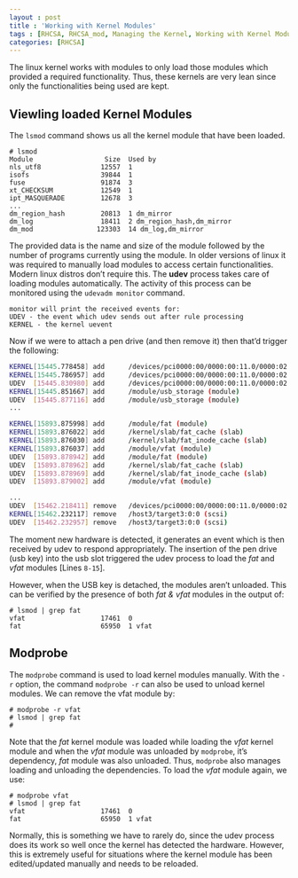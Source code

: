 ```yaml
---
layout : post
title : 'Working with Kernel Modules'
tags : [RHCSA, RHCSA_mod, Managing the Kernel, Working with Kernel Modules]
categories: [RHCSA]
---
```



The linux kernel works with modules to only load those modules which
provided a required functionality. Thus, these kernels are very lean
since only the functionalities being used are kept.

## Viewling loaded Kernel Modules

The `lsmod` command shows us all the kernel module that have been
loaded.

``` console
# lsmod
Module                  Size  Used by
nls_utf8               12557  1
isofs                  39844  1
fuse                   91874  3
xt_CHECKSUM            12549  1
ipt_MASQUERADE         12678  3
...
dm_region_hash         20813  1 dm_mirror
dm_log                 18411  2 dm_region_hash,dm_mirror
dm_mod                123303  14 dm_log,dm_mirror
```

The provided data is the name and size of the module followed by the
number of programs currently using the module. In older versions of
linux it was required to manually load modules to access certain
functionalities. Modern linux distros don’t require this. The **udev**
process takes care of loading modules automatically. The activity of
this process can be monitored using the `udevadm monitor` command.

``` console
monitor will print the received events for:
UDEV - the event which udev sends out after rule processing
KERNEL - the kernel uevent
```

Now if we were to attach a pen drive (and then remove it) then that’d
trigger the
following:

``` bash
KERNEL[15445.778458] add      /devices/pci0000:00/0000:00:11.0/0000:02:03.0/usb1/1-1 (usb)
KERNEL[15445.786957] add      /devices/pci0000:00/0000:00:11.0/0000:02:03.0/usb1/1-1/1-1:1.0 (usb)
UDEV  [15445.830980] add      /devices/pci0000:00/0000:00:11.0/0000:02:03.0/usb1/1-1 (usb)
KERNEL[15445.851667] add      /module/usb_storage (module)
UDEV  [15445.877116] add      /module/usb_storage (module)
...

KERNEL[15893.875998] add      /module/fat (module)
KERNEL[15893.876022] add      /kernel/slab/fat_cache (slab)
KERNEL[15893.876030] add      /kernel/slab/fat_inode_cache (slab)
KERNEL[15893.876037] add      /module/vfat (module)
UDEV  [15893.878942] add      /module/fat (module)
UDEV  [15893.878962] add      /kernel/slab/fat_cache (slab)
UDEV  [15893.878969] add      /kernel/slab/fat_inode_cache (slab)
UDEV  [15893.879002] add      /module/vfat (module)

...
UDEV  [15462.218411] remove   /devices/pci0000:00/0000:00:11.0/0000:02:03.0/usb1/1-1 (usb)
KERNEL[15462.232117] remove   /host3/target3:0:0 (scsi)
UDEV  [15462.232957] remove   /host3/target3:0:0 (scsi)
```

The moment new hardware is detected, it generates an event which is then
received by udev to respond appropriately. The insertion of the pen
drive (usb key) into the usb slot triggered the udev process to load the
*fat* and *vfat* modules \[Lines `8-15`\].

However, when the USB key is detached, the modules aren’t unloaded. This
can be verified by the presence of both *fat & vfat* modules in the
output of:

``` console
# lsmod | grep fat
vfat                   17461  0
fat                    65950  1 vfat
```

## Modprobe

The `modprobe` command is used to load kernel modules manually. With the
`-r` option, the command `modprobe -r` can also be used to unload kernel
modules. We can remove the vfat module by:

``` console
# modprobe -r vfat
# lsmod | grep fat
#
```

Note that the *fat* kernel module was loaded while loading the *vfat*
kernel module and when the *vfat* module was unloaded by `modprobe`,
it’s dependency, *fat* module was also unloaded. Thus, `modprobe` also
manages loading and unloading the dependencies. To load the *vfat*
module again, we use:

``` console
# modprobe vfat
# lsmod | grep fat
vfat                   17461  0
fat                    65950  1 vfat
```

Normally, this is something we have to rarely do, since the udev process
does its work so well once the kernel has detected the hardware.
However, this is extremely useful for situations where the kernel module
has been edited/updated manually and needs to be reloaded.
